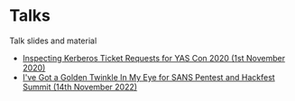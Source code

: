 # Talks
Talk slides and material

* [Inspecting Kerberos Ticket Requests for YAS Con 2020 (1st November 2020)](/Inspecting%20Kerberos%20Ticket%20Requests%20v1.pdf)
* [I've Got a Golden Twinkle In My Eye for SANS Pentest and Hackfest Summit (14th November 2022)](/Andrew_Charlie_SANS_Hackfest_2022_revised.pdf)
